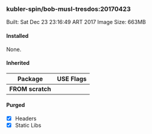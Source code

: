 ### kubler-spin/bob-musl-tresdos:20170423

Built: Sat Dec 23 23:16:49 ART 2017
Image Size: 663MB

#### Installed
None.
#### Inherited
Package | USE Flags
--------|----------
**FROM scratch** |
#### Purged
- [x] Headers
- [x] Static Libs
